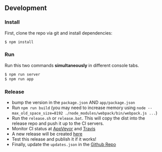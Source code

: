 ## Development

### Install

First, clone the repo via git and install dependencies:

```bash
$ npm install
```

### Run

Run this two commands __simultaneously__ in different console tabs.

```bash
$ npm run server
$ npm run app
```

### Release
* bump the version in the `package.json` AND `app/package.json`
* Run `npm run build` (you may need to increase memory using `node --max_old_space_size=8192 ./node_modules/webpack/bin/webpack.js ...`)
* Run the `release.sh` or `release.bat`. This will copy the dist into the release repo and push it up to the CI servers.
* Monitor CI status at [AppVeyor](https://ci.appveyor.com/project/MrBlenny/stemn-desktop) and [Travis](https://travis-ci.org/Stemn/Stemn-Desktop)
* A new release will be created [here](https://github.com/Stemn/Stemn-Desktop/releases)
* Test this release and publish it if it works!
* Finally, update the `updates.json` in the [Github Repo](https://github.com/Stemn/Stemn-Desktop)